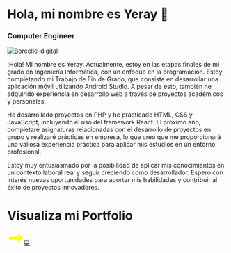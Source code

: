 # Hola, mi nombre es Yeray 👋
### Computer Engineer
[![Borcelle-digital](./features/Borcelle-digital.png)](https://yerayar.github.io)

¡Hola! Mi nombre es Yeray. Actualmente, estoy en las etapas finales de mi grado en Ingeniería Informática, con un enfoque en la programación. Estoy completando mi Trabajo de Fin de Grado, que consiste en desarrollar una aplicación móvil utilizando Android Studio. A pesar de esto, también he adquirido experiencia en desarrollo web a través de proyectos académicos y personales.

He desarrollado proyectos en PHP y he practicado HTML, CSS y JavaScript, incluyendo el uso del framework React. El próximo año, completaré asignaturas relacionadas con el desarrollo de proyectos en grupo y realizaré prácticas en empresa, lo que creo que me proporcionará una valiosa experiencia práctica para aplicar mis estudios en un entorno profesional.

Estoy muy entusiasmado por la posibilidad de aplicar mis conocimientos en un contexto laboral real y seguir creciendo como desarrollador. Espero con interés nuevas oportunidades para aportar mis habilidades y contribuir al éxito de proyectos innovadores.

# Visualiza mi Portfolio
[![yellow-arrow](./features/yellow-arrow.png)](https://yerayar.github.io) 💻
